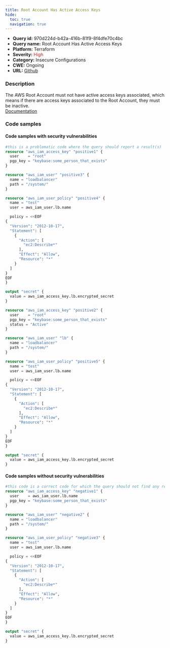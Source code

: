 ```yaml
---
title: Root Account Has Active Access Keys
hide:
  toc: true
  navigation: true
---
```


<style>
  .highlight .hll {
    background-color: #ff171742;
  }
  .md-content {
    max-width: 1100px;
    margin: 0 auto;
  }
</style>

-   **Query id:** 970d224d-b42a-416b-81f9-8f4dfe70c4bc
-   **Query name:** Root Account Has Active Access Keys
-   **Platform:** Terraform
-   **Severity:** <span style="color:#bb2124">High</span>
-   **Category:** Insecure Configurations
-   **CWE:** Ongoing
-   **URL:** [Github](https://github.com/DataDog/kics/tree/master/assets/queries/terraform/aws/root_account_has_active_access_keys)

### Description
The AWS Root Account must not have active access keys associated, which means if there are access keys associated to the Root Account, they must be inactive.<br>
[Documentation](https://registry.terraform.io/providers/hashicorp/aws/latest/docs/resources/iam_access_key)

### Code samples
#### Code samples with security vulnerabilities
```tf title="Positive test num. 1 - tf file" hl_lines="2"
#this is a problematic code where the query should report a result(s)
resource "aws_iam_access_key" "positive1" {
  user    = "root"
  pgp_key = "keybase:some_person_that_exists"
}

resource "aws_iam_user" "positive3" {
  name = "loadbalancer"
  path = "/system/"
}

resource "aws_iam_user_policy" "positive4" {
  name = "test"
  user = aws_iam_user.lb.name

  policy = <<EOF
{
  "Version": "2012-10-17",
  "Statement": [
    {
      "Action": [
        "ec2:Describe*"
      ],
      "Effect": "Allow",
      "Resource": "*"
    }
  ]
}
EOF
}

output "secret" {
  value = aws_iam_access_key.lb.encrypted_secret
}

```
```tf title="Positive test num. 2 - tf file" hl_lines="4"
resource "aws_iam_access_key" "positive2" {
  user    = "root"
  pgp_key = "keybase:some_person_that_exists"
  status = "Active"
}

resource "aws_iam_user" "lb" {
  name = "loadbalancer"
  path = "/system/"
}

resource "aws_iam_user_policy" "positive5" {
  name = "test"
  user = aws_iam_user.lb.name

  policy = <<EOF
{
  "Version": "2012-10-17",
  "Statement": [
    {
      "Action": [
        "ec2:Describe*"
      ],
      "Effect": "Allow",
      "Resource": "*"
    }
  ]
}
EOF
}

output "secret" {
  value = aws_iam_access_key.lb.encrypted_secret
}

```


#### Code samples without security vulnerabilities
```tf title="Negative test num. 1 - tf file"
#this code is a correct code for which the query should not find any result
resource "aws_iam_access_key" "negative1" {
  user    = aws_iam_user.lb.name
  pgp_key = "keybase:some_person_that_exists"
}

resource "aws_iam_user" "negative2" {
  name = "loadbalancer"
  path = "/system/"
}

resource "aws_iam_user_policy" "negative3" {
  name = "test"
  user = aws_iam_user.lb.name

  policy = <<EOF
{
  "Version": "2012-10-17",
  "Statement": [
    {
      "Action": [
        "ec2:Describe*"
      ],
      "Effect": "Allow",
      "Resource": "*"
    }
  ]
}
EOF
}

output "secret" {
  value = aws_iam_access_key.lb.encrypted_secret
}

```
